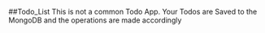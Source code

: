 ##Todo_List
This is not a common Todo App.
Your Todos are Saved to the MongoDB 
and the operations are made accordingly

